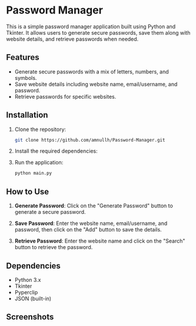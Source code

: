 # Password Manager

This is a simple password manager application built using Python and Tkinter. It allows users to generate secure passwords, save them along with website details, and retrieve passwords when needed.

## Features

- Generate secure passwords with a mix of letters, numbers, and symbols.
- Save website details including website name, email/username, and password.
- Retrieve passwords for specific websites.

## Installation

1. Clone the repository:

   ```bash
   git clone https://github.com/amnullh/Password-Manager.git
   ```

2. Install the required dependencies:

3. Run the application:

   ```bash
   python main.py
   ```

## How to Use

1. **Generate Password**: Click on the "Generate Password" button to generate a secure password.

2. **Save Password**: Enter the website name, email/username, and password, then click on the "Add" button to save the details.

3. **Retrieve Password**: Enter the website name and click on the "Search" button to retrieve the password.

## Dependencies

- Python 3.x
- Tkinter
- Pyperclip
- JSON (built-in)

## Screenshots
